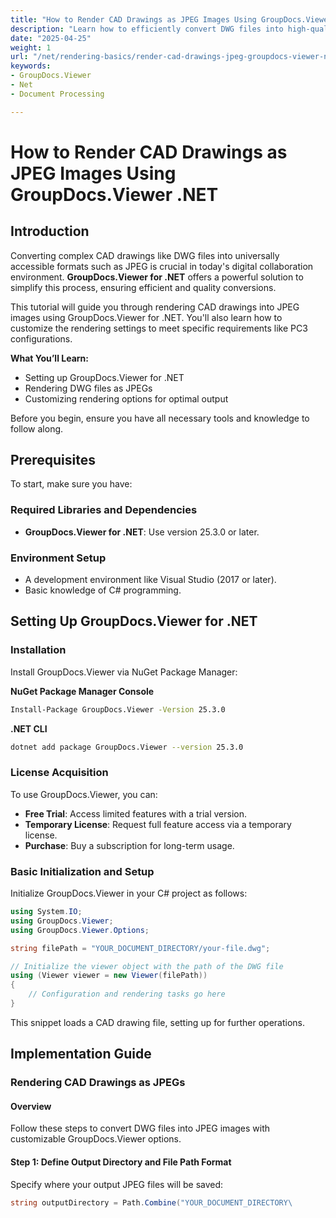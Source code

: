 ```yaml
---
title: "How to Render CAD Drawings as JPEG Images Using GroupDocs.Viewer .NET"
description: "Learn how to efficiently convert DWG files into high-quality JPEG images using GroupDocs.Viewer for .NET. Follow our step-by-step guide for easy setup and customization."
date: "2025-04-25"
weight: 1
url: "/net/rendering-basics/render-cad-drawings-jpeg-groupdocs-viewer-net/"
keywords:
- GroupDocs.Viewer
- Net
- Document Processing

---
```



# How to Render CAD Drawings as JPEG Images Using GroupDocs.Viewer .NET

## Introduction

Converting complex CAD drawings like DWG files into universally accessible formats such as JPEG is crucial in today's digital collaboration environment. **GroupDocs.Viewer for .NET** offers a powerful solution to simplify this process, ensuring efficient and quality conversions.

This tutorial will guide you through rendering CAD drawings into JPEG images using GroupDocs.Viewer for .NET. You'll also learn how to customize the rendering settings to meet specific requirements like PC3 configurations.

**What You’ll Learn:**
- Setting up GroupDocs.Viewer for .NET
- Rendering DWG files as JPEGs
- Customizing rendering options for optimal output

Before you begin, ensure you have all necessary tools and knowledge to follow along.

## Prerequisites

To start, make sure you have:

### Required Libraries and Dependencies
- **GroupDocs.Viewer for .NET**: Use version 25.3.0 or later.

### Environment Setup
- A development environment like Visual Studio (2017 or later).
- Basic knowledge of C# programming.

## Setting Up GroupDocs.Viewer for .NET

### Installation

Install GroupDocs.Viewer via NuGet Package Manager:

**NuGet Package Manager Console**
```bash
Install-Package GroupDocs.Viewer -Version 25.3.0
```

**\.NET CLI**
```bash
dotnet add package GroupDocs.Viewer --version 25.3.0
```

### License Acquisition

To use GroupDocs.Viewer, you can:
- **Free Trial**: Access limited features with a trial version.
- **Temporary License**: Request full feature access via a temporary license.
- **Purchase**: Buy a subscription for long-term usage.

### Basic Initialization and Setup

Initialize GroupDocs.Viewer in your C# project as follows:

```csharp
using System.IO;
using GroupDocs.Viewer;
using GroupDocs.Viewer.Options;

string filePath = "YOUR_DOCUMENT_DIRECTORY/your-file.dwg";

// Initialize the viewer object with the path of the DWG file
using (Viewer viewer = new Viewer(filePath))
{
    // Configuration and rendering tasks go here
}
```

This snippet loads a CAD drawing file, setting up for further operations.

## Implementation Guide

### Rendering CAD Drawings as JPEGs

#### Overview
Follow these steps to convert DWG files into JPEG images with customizable GroupDocs.Viewer options.

#### Step 1: Define Output Directory and File Path Format
Specify where your output JPEG files will be saved:

```csharp
string outputDirectory = Path.Combine("YOUR_DOCUMENT_DIRECTORY\
